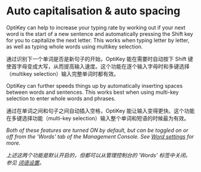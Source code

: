 Auto capitalisation & auto spacing
=====

OptiKey can help to increase your typing rate by working out if your next word is the start of a new sentence and automatically pressing the Shift key for you to capitalize the next letter. This works when typing letter by letter, as well as typing whole words using multikey selection.

通过识别下一个单词是否是新句子的开始，OptiKey 能在需要时自动按下 Shift 键使首字母变成大写，从而提高输入速度。这个功能在逐个输入字母时和多键选择（multikey selection）输入完整单词时都有效。

OptiKey can further speeds things up by automatically inserting spaces between words and sentences. This works best when using multi-key selection to enter whole words and phrases.

通过在单词之间和句子之间自动插入空格，OptiKey 能让输入变得更快。这个功能在多键选择功能（multi-key selection）输入整个单词和短语的时候最为有效。

*Both of these features are turned ON by default, but can be toggled on or off from the 'Words' tab of the Management Console. See [Word settings](https://github.com/JuliusSweetland/OptiKey/wiki/Word-settings) for more.*

*上述这两个功能是默认开启的，但都可以从管理控制台的 'Words' 标签中关闭。参见 [词语设置](https://github.com/JuliusSweetland/OptiKey/wiki/Word-settings)。*

